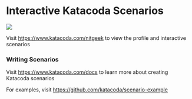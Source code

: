 # Interactive Katacoda Scenarios

[![](http://shields.katacoda.com/katacoda/nitgeek/count.svg)](https://www.katacoda.com/nitgeek "Get your profile on Katacoda.com")

Visit https://www.katacoda.com/nitgeek to view the profile and interactive scenarios

### Writing Scenarios
Visit https://www.katacoda.com/docs to learn more about creating Katacoda scenarios

For examples, visit https://github.com/katacoda/scenario-example
